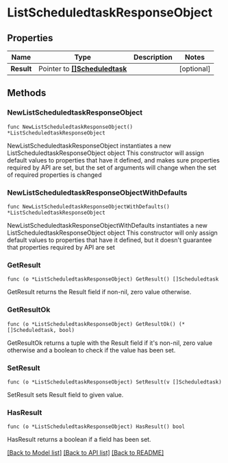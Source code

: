 # ListScheduledtaskResponseObject

## Properties

Name | Type | Description | Notes
------------ | ------------- | ------------- | -------------
**Result** | Pointer to [**[]Scheduledtask**](Scheduledtask.md) |  | [optional] 

## Methods

### NewListScheduledtaskResponseObject

`func NewListScheduledtaskResponseObject() *ListScheduledtaskResponseObject`

NewListScheduledtaskResponseObject instantiates a new ListScheduledtaskResponseObject object
This constructor will assign default values to properties that have it defined,
and makes sure properties required by API are set, but the set of arguments
will change when the set of required properties is changed

### NewListScheduledtaskResponseObjectWithDefaults

`func NewListScheduledtaskResponseObjectWithDefaults() *ListScheduledtaskResponseObject`

NewListScheduledtaskResponseObjectWithDefaults instantiates a new ListScheduledtaskResponseObject object
This constructor will only assign default values to properties that have it defined,
but it doesn't guarantee that properties required by API are set

### GetResult

`func (o *ListScheduledtaskResponseObject) GetResult() []Scheduledtask`

GetResult returns the Result field if non-nil, zero value otherwise.

### GetResultOk

`func (o *ListScheduledtaskResponseObject) GetResultOk() (*[]Scheduledtask, bool)`

GetResultOk returns a tuple with the Result field if it's non-nil, zero value otherwise
and a boolean to check if the value has been set.

### SetResult

`func (o *ListScheduledtaskResponseObject) SetResult(v []Scheduledtask)`

SetResult sets Result field to given value.

### HasResult

`func (o *ListScheduledtaskResponseObject) HasResult() bool`

HasResult returns a boolean if a field has been set.


[[Back to Model list]](../README.md#documentation-for-models) [[Back to API list]](../README.md#documentation-for-api-endpoints) [[Back to README]](../README.md)


